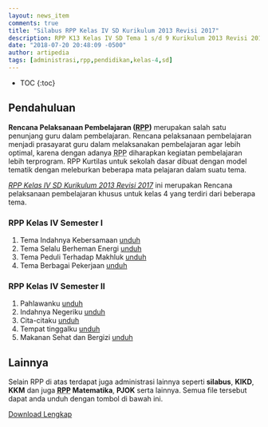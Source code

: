 ```yaml
---
layout: news_item
comments: true
title: "Silabus RPP Kelas IV SD Kurikulum 2013 Revisi 2017"
description: RPP K13 Kelas IV SD Tema 1 s/d 9 Kurikulum 2013 Revisi 2017, Dilengkapi Administrasi lainnya seperti Silabus, KKM, KIKD, dan lainnya.
date: "2018-07-20 20:48:09 -0500"
author: artipedia
tags: [administrasi,rpp,pendidikan,kelas-4,sd]
---
```

* TOC
{:toc}

## Pendahuluan
**Rencana Pelaksanaan Pembelajaran (<acronym title="Rencana Pelaksanaan Pembelajaran">RPP</acronym>)** merupakan salah satu penunjang guru dalam pembelajaran. Rencana pelaksanaan pembelajaran menjadi prasayarat guru dalam melaksanakan pembelajaran agar lebih optimal, karena dengan adanya <acronym title="Rencana Pelaksanaan Pembelajaran">RPP</acronym> diharapkan kegiatan pembelajaran lebih terprogram. RPP Kurtilas untuk sekolah dasar dibuat dengan model tematik dengan meleburkan beberapa mata pelajaran dalam suatu tema.

*[RPP Kelas IV SD Kurikulum 2013 Revisi 2017](/wiki/silabus-rpp-kelas-iv-sd-kurikulum-2013.html "RPP Kelas IV SD Kurikulum 2013 Revisi 2017" )* ini merupakan Rencana pelaksanaan pembelajaran khusus untuk kelas 4 yang terdiri dari beberapa tema.

### RPP Kelas IV Semester I
1. Tema Indahnya Kebersamaan [unduh](https://docs.google.com/uc?export=download&id=0B2TRF1kiJacLNlJZcllwRlB6WUU "unduh rpp kelas 4 tematik")
2. Tema Selalu Berheman Energi [unduh](https://docs.google.com/uc?export=download&id=0B2TRF1kiJacLWEJOVnF4elhYb1U "unduh rpp kelas 4 tematik")
3. Tema Peduli Terhadap Makhluk [unduh](https://docs.google.com/uc?export=download&id=0B2TRF1kiJacLU0dnQW5kVmVZT28 "unduh rpp kelas 4 tematik")
4. Tema Berbagai Pekerjaan [unduh](https://docs.google.com/uc?export=download&id=0B2TRF1kiJacLV2FPcllFU21OaWM "unduh rpp kelas 4 tematik")

### RPP Kelas IV Semester II
1. Pahlawanku [unduh](https://docs.google.com/uc?export=download&id=0B2TRF1kiJacLdFVJOGNyTnQ2VlE "unduh rpp kelas 4 tematik")
2. Indahnya Negeriku [unduh](https://docs.google.com/uc?export=download&id=0B2TRF1kiJacLTGxSWFVVODlPNTQ "unduh rpp kelas 4 tematik")
3. Cita-citaku [unduh](https://docs.google.com/uc?export=download&id=0B2TRF1kiJacLU1hqeUdFc2x4QUk "unduh rpp kelas 4 tematik")
4. Tempat tinggalku [unduh](https://docs.google.com/uc?export=download&id=0B2TRF1kiJacLVUh4NWpES1JZVEk "unduh rpp kelas 4 tematik")
5. Makanan Sehat dan Bergizi [unduh](https://docs.google.com/uc?export=download&id==0B2TRF1kiJacLbDFWVU1LUTNWZmM "unduh rpp kelas 4 tematik")

## Lainnya
Selain RPP di atas terdapat juga administrasi lainnya seperti **silabus**, **KIKD**, **KKM** dan juga **<acronym title="Rencana Pelaksanaan Pembelajaran">RPP</acronym> Matematika**, **PJOK** serta lainnya.
Semua file tersebut dapat anda unduh dengan tombol di bawah ini.

<p><a class="button download" href="https://docs.google.com/uc?export=download&id=1Y0WXE84ZSDTnpSFS6I7Xo8dgwIEdIDfp" rel="nofollow" target="_blank" title="Download">Download Lengkap</a></p>
